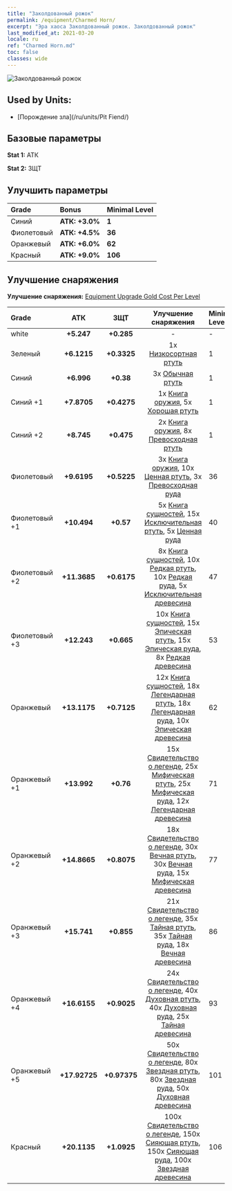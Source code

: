 ```yaml
---
title: "Заколдованный рожок"
permalink: /equipment/Charmed Horn/
excerpt: "Эра хаоса Заколдованный рожок. Заколдованный рожок"
last_modified_at: 2021-03-20
locale: ru
ref: "Charmed Horn.md"
toc: false
classes: wide
---
```


  ![Заколдованный рожок](/images/e/e_5053.png)

## Used by Units:

* [Порождение зла](/ru/units/Pit Fiend/) 


## Базовые параметры
 **Stat 1:** АТК

 **Stat 2:** ЗЩТ

## Улучшить параметры

  |     Grade    |   Bonus | Minimal Level | 
  |:-------------|:--------|:--------------| 
  | Синий | **АТК: +3.0%** | **1** | 
  | Фиолетовый | **АТК: +4.5%** | **36** | 
  | Оранжевый | **АТК: +6.0%** | **62** | 
  | Красный | **АТК: +9.0%** | **106** | 


## Улучшение снаряжения
 **Улучшение снаряжения:** [Equipment Upgrade Gold Cost Per Level](/equipment/EquipmentUpgradeCostPerLevel/) 

  |          Grade      | АТК | ЗЩТ | Улучшение снаряжения | Minimal Level |
  |:--------------------|:---------:|:---------:|:----------------:|:--------------|
  | white | **+5.247** | **+0.285** | - | - |
  | Зеленый | **+6.1215** | **+0.3325** | 1x [Низкосортная ртуть](/ru/Items/mat_2/) | 1 |
  | Синий | **+6.996** | **+0.38** | 3x [Обычная ртуть](/ru/Items/mat_8/) | 1 |
  | Синий +1 | **+7.8705** | **+0.4275** | 1x [Книга оружия](/ru/Items/mat_18/), 5x [Хорошая ртуть](/ru/Items/mat_14/) | 1 |
  | Синий +2 | **+8.745** | **+0.475** | 2x [Книга оружия](/ru/Items/mat_25/), 8x [Превосходная ртуть](/ru/Items/mat_21/) | 1 |
  | Фиолетовый | **+9.6195** | **+0.5225** | 3x [Книга оружия](/ru/Items/mat_32/), 10x [Ценная ртуть](/ru/Items/mat_28/), 3x [Превосходная руда](/ru/Items/mat_19/) | 36 |
  | Фиолетовый +1 | **+10.494** | **+0.57** | 5x [Книга сущностей](/ru/Items/mat_39/), 15x [Исключительная ртуть](/ru/Items/mat_35/), 5x [Ценная руда](/ru/Items/mat_26/) | 40 |
  | Фиолетовый +2 | **+11.3685** | **+0.6175** | 8x [Книга сущностей](/ru/Items/mat_46/), 10x [Редкая ртуть](/ru/Items/mat_42/), 10x [Редкая руда](/ru/Items/mat_40/), 5x [Исключительная древесина](/ru/Items/mat_34/) | 47 |
  | Фиолетовый +3 | **+12.243** | **+0.665** | 10x [Книга сущностей](/ru/Items/mat_53/), 15x [Эпическая ртуть](/ru/Items/mat_49/), 15x [Эпическая руда](/ru/Items/mat_47/), 8x [Редкая древесина](/ru/Items/mat_41/) | 53 |
  | Оранжевый | **+13.1175** | **+0.7125** | 12x [Книга сущностей](/ru/Items/mat_60/), 18x [Легендарная ртуть](/ru/Items/mat_56/), 18x [Легендарная руда](/ru/Items/mat_54/), 10x [Эпическая древесина](/ru/Items/mat_48/) | 62 |
  | Оранжевый +1 | **+13.992** | **+0.76** | 15x [Свидетельство о легенде](/ru/Items/mat_67/), 25x [Мифическая ртуть](/ru/Items/mat_63/), 25x [Мифическая руда](/ru/Items/mat_61/), 12x [Легендарная древесина](/ru/Items/mat_55/) | 71 |
  | Оранжевый +2 | **+14.8665** | **+0.8075** | 18x [Свидетельство о легенде](/ru/Items/mat_74/), 30x [Вечная ртуть](/ru/Items/mat_70/), 30x [Вечная руда](/ru/Items/mat_68/), 15x [Мифическая древесина](/ru/Items/mat_62/) | 77 |
  | Оранжевый +3 | **+15.741** | **+0.855** | 21x [Свидетельство о легенде](/ru/Items/mat_81/), 35x [Тайная ртуть](/ru/Items/mat_77/), 35x [Тайная руда](/ru/Items/mat_75/), 18x [Вечная древесина](/ru/Items/mat_69/) | 86 |
  | Оранжевый +4 | **+16.6155** | **+0.9025** | 24x [Свидетельство о легенде](/ru/Items/mat_88/), 40x [Духовная ртуть](/ru/Items/mat_84/), 40x [Духовная руда](/ru/Items/mat_82/), 25x [Тайная древесина](/ru/Items/mat_76/) | 93 |
  | Оранжевый +5 | **+17.92725** | **+0.97375** | 50x [Свидетельство о легенде](/ru/Items/mat_95/), 80x [Звездная ртуть](/ru/Items/mat_91/), 80x [Звездная руда](/ru/Items/mat_89/), 50x [Духовная древесина](/ru/Items/mat_83/) | 101 |
  | Красный | **+20.1135** | **+1.0925** | 100x [Свидетельство о легенде](/ru/Items/mat_102/), 150x [Сияющая ртуть](/ru/Items/mat_98/), 150x [Сияющая руда](/ru/Items/mat_96/), 100x [Звездная древесина](/ru/Items/mat_90/) | 106 |

